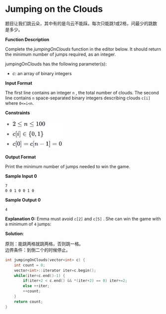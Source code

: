 # Jumping on the Clouds

题目让我们跳云朵，其中有的是乌云不能踩。每次只能跳1或2格，问最少的跳数是多少。

**Function Description**

Complete the  _jumpingOnClouds_  function in the editor below. It should return the minimum number of jumps required, as an integer.

jumpingOnClouds has the following parameter(s):

-   _c_: an array of binary integers

**Input Format**

The first line contains an integer `n` , the total number of clouds. The second line contains  `n` space-separated binary integers describing clouds  `c[i]` where  `0<=i<n`.

**Constraints**

![](image.png)

**Output Format**

Print the minimum number of jumps needed to win the game.

**Sample Input 0**

```
7
0 0 1 0 0 1 0
```

**Sample Output 0**

```
4
```

**Explanation 0:**
Emma must avoid  `c[2]` and `c[5]`  . She can win the game with a minimum of `4`  jumps:

**Solution**:

原则：能跳两格就跳两格，否则跳一格。  
边界条件：到倒二个的时候停止。

```c
int jumpingOnClouds(vector<int> c) {
    int count = 0;
    vector<int>::iterator iter=c.begin();
    while(iter<c.end()-1) {
        if(iter+2 < c.end() && *(iter+2) == 0) iter+=2;
        else ++iter;
        ++count;
    }
    return count;
}
```
